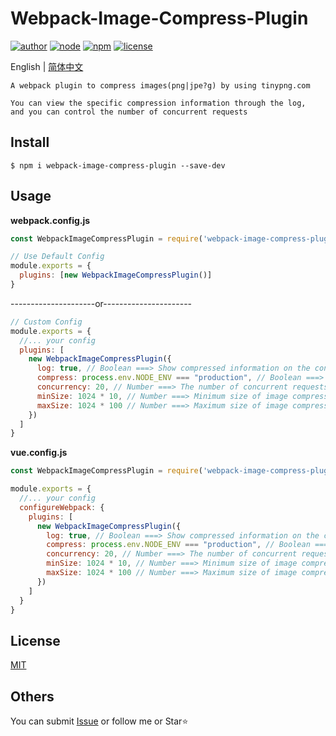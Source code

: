 # Webpack-Image-Compress-Plugin

[![author](https://img.shields.io/badge/author-DingkeXue-f66.svg)](https://github.com/DingkeXue/webpack-image-compress-plugin)
[![node](https://img.shields.io/badge/node-%3E%3D%2010.0.0-3c9.svg)](https://github.com/DingkeXue/webpack-image-compress-plugin)
[![npm](https://img.shields.io/badge/npm-%3E%3D%205.6.0-3c9.svg)](https://github.com/DingkeXue/webpack-image-compress-plugin)
[![license](https://img.shields.io/badge/license-MIT-09f.svg)](https://github.com/DingkeXue/webpack-image-compress-plugin)

English | [简体中文](./README.zh-CN.md)

```
A webpack plugin to compress images(png|jpe?g) by using tinypng.com

You can view the specific compression information through the log, 
and you can control the number of concurrent requests
```

## Install
```
$ npm i webpack-image-compress-plugin --save-dev
```

## Usage

**webpack.config.js**
```js
const WebpackImageCompressPlugin = require('webpack-image-compress-plugin')

// Use Default Config
module.exports = {
  plugins: [new WebpackImageCompressPlugin()]
}
```

---------------------or---------------------- 

```js
// Custom Config
module.exports = {
  //... your config
  plugins: [
    new WebpackImageCompressPlugin({
      log: true, // Boolean ===> Show compressed information on the console (default: true)
      compress: process.env.NODE_ENV === "production", // Boolean ===> Whether to enable compression (default: true)
      concurrency: 20, // Number ===> The number of concurrent requests (default: 20)
      minSize: 1024 * 10, // Number ===> Minimum size of image compression (default: 1024 * 10)
      maxSize: 1024 * 100 // Number ===> Maximum size of image compression (default: no limit)
    })
  ]
}
```

**vue.config.js**
```js
const WebpackImageCompressPlugin = require('webpack-image-compress-plugin')

module.exports = {
  //... your config
  configureWebpack: {
    plugins: [
      new WebpackImageCompressPlugin({
        log: true, // Boolean ===> Show compressed information on the console
        compress: process.env.NODE_ENV === "production", // Boolean ===> Whether to enable compression
        concurrency: 20, // Number ===> The number of concurrent requests (default: 20)
        minSize: 1024 * 10, // Number ===> Minimum size of image compression (default: 1024 * 10)
        maxSize: 1024 * 100 // Number ===> Maximum size of image compression (default: no limit)
      })
    ]
  }
}
```

## License

[MIT](./LICENSE)


## Others
You can submit [Issue](https://github.com/DingkeXue/webpack-image-compress-plugin/issues) or follow me or Star⭐